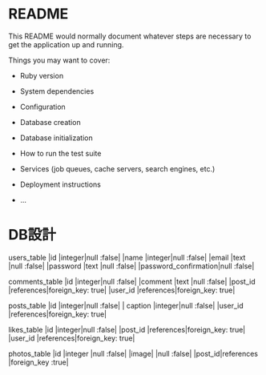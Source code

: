 # README

This README would normally document whatever steps are necessary to get the
application up and running.

Things you may want to cover:

* Ruby version

* System dependencies

* Configuration

* Database creation

* Database initialization

* How to run the test suite

* Services (job queues, cache servers, search engines, etc.)

* Deployment instructions

* ...

# DB設計

users_table
|id        |integer|null :false|
|name      |integer|null :false|
|email     |text   |null :false|
|password  |text   |null :false|
|password_confirmation|null :false|

comments_table
|id        |integer|null :false|
|comment   |text   |null :false|
|post_id   |references|foreign_key: true|
|user_id   |references|foreign_key: true|

posts_table
|id        |integer|null :false|
| caption  |integer|null :false|
|user_id   |references|foreign_key: true|

likes_table
|id         |integer|null :false|
|post_id   |references|foreign_key: true|
|user_id   |references|foreign_key: true|

photos_table
|id   |integer        |null :false|
|image|               |null :false|
|post_id|references   |foreign_key :true|
